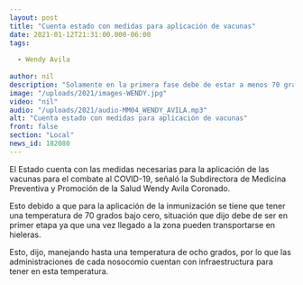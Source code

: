 ```yaml
---
layout: post
title: "Cuenta estado con medidas para aplicación de vacunas"
date: 2021-01-12T21:31:00.000-06:00
tags:
  
  - Wendy Avila
  
author: nil
description: "Solamente en la primera fase debe de estar a menos 70 grados."
image: "/uploads/2021/images-WENDY.jpg"
video: "nil"
audio: "/uploads/2021/audio-MM04_WENDY_AVILA.mp3"
alt: "Cuenta estado con medidas para aplicación de vacunas"
front: false
section: "Local"
news_id: 182080
---
```


El Estado cuenta con las medidas necesarias para la aplicación de las vacunas para el combate al COVID-19, señaló la Subdirectora de Medicina Preventiva y Promoción de la Salud Wendy Avila Coronado.

Esto debido a que para la aplicación de la inmunización se tiene que tener una temperatura de 70 grados bajo cero, situación que dijo debe de ser en primer etapa ya que una vez llegado a la zona pueden transportarse en hieleras.

Esto, dijo, manejando hasta una temperatura de ocho grados, por lo que las administraciones de cada nosocomio cuentan con infraestructura para tener en esta temperatura. 